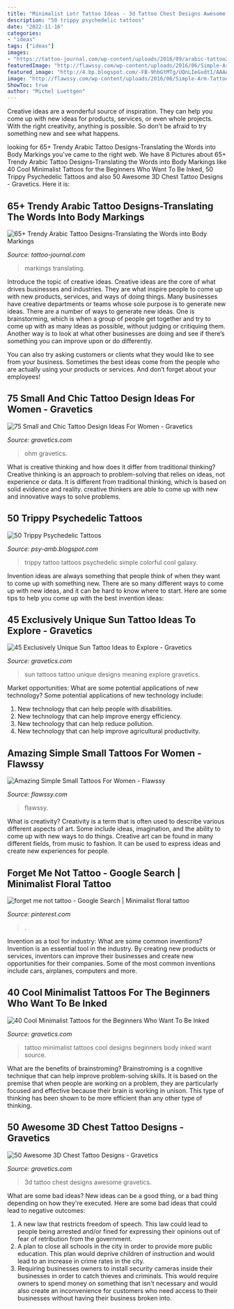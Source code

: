 ```yaml
---
title: "Minimalist Lotr Tattoo Ideas - 3d Tattoo Chest Designs Awesome Gravetics"
description: "50 trippy psychedelic tattoos"
date: "2022-11-16"
categories:
- "ideas"
tags: ["ideas"]
images:
- "https://tattoo-journal.com/wp-content/uploads/2016/09/arabic-tattoo27-768x657.jpg"
featuredImage: "http://flawssy.com/wp-content/uploads/2016/06/Simple-Arm-Tattoo-Designs-for-Women.jpg"
featured_image: "http://4.bp.blogspot.com/-FB-9hbGtMTg/UQnLIeGxdtI/AAAAAAAAEXg/-T8eEX5dCUg/s1600/simple+colorful+trippy+tattoo.jpg"
image: "http://flawssy.com/wp-content/uploads/2016/06/Simple-Arm-Tattoo-Designs-for-Women.jpg"
ShowToc: true
author: "Michel Luettgen"
---
```



Creative ideas are a wonderful source of inspiration. They can help you come up with new ideas for products, services, or even whole projects. With the right creativity, anything is possible. So don't be afraid to try something new and see what happens.

	

		
looking for 65+ Trendy Arabic Tattoo Designs-Translating the Words into Body Markings you've came to the right web. We have 8 Pictures about 65+ Trendy Arabic Tattoo Designs-Translating the Words into Body Markings like 40 Cool Minimalist Tattoos for the Beginners Who Want To Be Inked, 50 Trippy Psychedelic Tattoos and also 50 Awesome 3D Chest Tattoo Designs - Gravetics. Here it is:
		
    
## 65+ Trendy Arabic Tattoo Designs-Translating The Words Into Body Markings

<img loading=lazy src="https://tattoo-journal.com/wp-content/uploads/2016/09/arabic-tattoo27-768x657.jpg" onerror="this.onerror=null;this.src='https://tse2.mm.bing.net/th?id=OIP.RR4j9f73wHg-pBei37JaCAHaGV&amp;pid=15.1';" alt="65+ Trendy Arabic Tattoo Designs-Translating the Words into Body Markings">

_Source: tattoo-journal.com_

>markings translating. 

	

Introduce the topic of creative ideas.
Creative ideas are the core of what drives businesses and industries. They are what inspire people to come up with new products, services, and ways of doing things. Many businesses have creative departments or teams whose sole purpose is to generate new ideas.
There are a number of ways to generate new ideas. One is brainstorming, which is when a group of people get together and try to come up with as many ideas as possible, without judging or critiquing them. Another way is to look at what other businesses are doing and see if there’s something you can improve upon or do differently.

You can also try asking customers or clients what they would like to see from your business. Sometimes the best ideas come from the people who are actually using your products or services. And don’t forget about your employees!

    
## 75 Small And Chic Tattoo Design Ideas For Women - Gravetics

<img loading=lazy src="https://www.gravetics.com/wp-content/uploads/2016/11/Ohm.jpg" onerror="this.onerror=null;this.src='https://tse2.mm.bing.net/th?id=OIP.DAPhcE67JnbG1Mw2yEfbKgHaKj&amp;pid=15.1';" alt="75 Small and Chic Tattoo Design Ideas For Women - Gravetics">

_Source: gravetics.com_

>ohm gravetics. 

	

What is creative thinking and how does it differ from traditional thinking?
Creative thinking is an approach to problem-solving that relies on ideas, not experience or data. It is different from traditional thinking, which is based on solid evidence and reality. creative thinkers are able to come up with new and innovative ways to solve problems.

    
## 50 Trippy Psychedelic Tattoos

<img loading=lazy src="http://4.bp.blogspot.com/-FB-9hbGtMTg/UQnLIeGxdtI/AAAAAAAAEXg/-T8eEX5dCUg/s1600/simple+colorful+trippy+tattoo.jpg" onerror="this.onerror=null;this.src='https://tse4.mm.bing.net/th?id=OIP.rKW08WgIOVFxh8jd2-BUJwHaJ3&amp;pid=15.1';" alt="50 Trippy Psychedelic Tattoos">

_Source: psy-amb.blogspot.com_

>trippy tattoo tattoos psychedelic simple colorful cool galaxy. 

	

Invention ideas are always something that people think of when they want to come up with something new. There are so many different ways to come up with new ideas, and it can be hard to know where to start. Here are some tips to help you come up with the best invention ideas:

    
## 45 Exclusively Unique Sun Tattoo Ideas To Explore - Gravetics

<img loading=lazy src="http://www.gravetics.com/wp-content/uploads/2017/05/minimaltattoo-smalltattoo-handpoked-suntattoo-handpokers.jpg" onerror="this.onerror=null;this.src='https://tse2.mm.bing.net/th?id=OIP.lrsOAcqeY9XXjwGOo5rs-AHaHa&amp;pid=15.1';" alt="45 Exclusively Unique Sun Tattoo Ideas to Explore - Gravetics">

_Source: gravetics.com_

>sun tattoos tattoo unique designs meaning explore gravetics. 

	

Market opportunities: What are some potential applications of new technology?
Some potential applications of new technology include: 
1. New technology that can help people with disabilities. 
2. New technology that can help improve energy efficiency. 
3. New technology that can help reduce pollution. 
4. New technology that can help improve agricultural productivity.

    
## Amazing Simple Small Tattoos For Women - Flawssy

<img loading=lazy src="http://flawssy.com/wp-content/uploads/2016/06/Simple-Arm-Tattoo-Designs-for-Women.jpg" onerror="this.onerror=null;this.src='https://tse3.mm.bing.net/th?id=OIP.ools0xfMMMEC5NCH7EAyewHaKt&amp;pid=15.1';" alt="Amazing Simple Small Tattoos For Women - Flawssy">

_Source: flawssy.com_

>flawssy. 

	

What is creativity?
Creativity is a term that is often used to describe various different aspects of art. Some include ideas, imagination, and the ability to come up with new ways to do things. Creative art can be found in many different fields, from music to fashion. It can be used to express ideas and create new experiences for people.

    
## Forget Me Not Tattoo - Google Search | Minimalist Floral Tattoo

<img loading=lazy src="https://i.pinimg.com/736x/3b/ae/71/3bae717215d3ef731887dd042b96461b.jpg" onerror="this.onerror=null;this.src='https://tse1.mm.bing.net/th?id=OIP.lZgyc3k4Hp0_m4oVuWUK1AHaLn&amp;pid=15.1';" alt="forget me not tattoo - Google Search | Minimalist floral tattoo">

_Source: pinterest.com_

>. 

	

Invention as a tool for industry: What are some common inventions?
Invention is an essential tool in the industry. By creating new products or services, inventors can improve their businesses and create new opportunities for their companies. Some of the most common inventions include cars, airplanes, computers and more.

    
## 40 Cool Minimalist Tattoos For The Beginners Who Want To Be Inked

<img loading=lazy src="https://www.gravetics.com/wp-content/uploads/2017/08/Minimalist-Tattoo.jpg" onerror="this.onerror=null;this.src='https://tse4.mm.bing.net/th?id=OIP.ooXR6m2tLEnqIgHtwRDVbgHaHa&amp;pid=15.1';" alt="40 Cool Minimalist Tattoos for the Beginners Who Want To Be Inked">

_Source: gravetics.com_

>tattoo minimalist tattoos cool designs beginners body inked want source. 

	

What are the benefits of brainstroming?
Brainstroming is a cognitive technique that can help improve problem-solving skills. It is based on the premise that when people are working on a problem, they are particularly focused and effective because their brain is working in unison. This type of thinking has been shown to be more efficient than any other type of thinking.

    
## 50 Awesome 3D Chest Tattoo Designs - Gravetics

<img loading=lazy src="http://www.gravetics.com/wp-content/uploads/2018/05/3D-Chest-Tattoo-32.jpg" onerror="this.onerror=null;this.src='https://tse2.mm.bing.net/th?id=OIP.DMDZMz3mGuYzkaA7CrmITQHaIb&amp;pid=15.1';" alt="50 Awesome 3D Chest Tattoo Designs - Gravetics">

_Source: gravetics.com_

>3d tattoo chest designs awesome gravetics. 

	

What are some bad ideas?
New ideas can be a good thing, or a bad thing depending on how they're executed. Here are some bad ideas that could lead to negative outcomes: 
1. A new law that restricts freedom of speech. This law could lead to people being arrested and/or fined for expressing their opinions out of fear of retribution from the government. 
2. A plan to close all schools in the city in order to provide more public education. This plan would deprive children of instruction and would lead to an increase in crime rates in the city. 
3. Requiring businesses owners to install security cameras inside their businesses in order to catch thieves and criminals. This would require owners to spend money on something that isn't necessary and would also create an inconvenience for customers who need access to their businesses without having their business broken into. 

